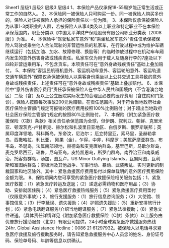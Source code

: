 Sheet1
	层级1	层级2	层级3	层级4
	1、本保险产品仅承保18-55周岁能正常生活或正常工作的自然人。
	2、本保险同一被保险人只可购买一份。同一被保险人购买多份的，保险人对该被保险人承担的保险责任以一份为限。
	3、本保险仅承保被保险人为从事1-3类职业的人群，若被保险人从事4类及以上职业和特定职业不在本保险承保范围内，职业分类以《中国太平洋财产保险股份有限公司职业分类表（2008版）》为准。
	4、本保险中“驾驶私家车意外”和“乘坐私家车意外”责任仅承保被保险人驾驶或乘坐他人合法驾驶的非营运性质的私家车，在行驶过程中或为维护车辆继续运行（包括加油、加水、故障修理、换胎等）的临时停放过程中在机动车车厢内发生的意外伤害身故或残疾责任。私家车仅为用于载人及随身行李的7座及以下四轮非营运乘用车，不包含货车。本项责任可在“意外身故残疾责任”基础上叠加赔付。
	5、本保险“客运民航班机意外、客运机动车意外、客运轮船意外、客运轨道交通车辆意外”保障仅承保被保险人以乘客身份乘坐以上公共交通工具导致的意外身故或残疾责任，上述责任可在“意外身故或残疾责任”基础上叠加赔付。
	6、本保险中“意外伤害医疗费用”责任承保被保险人在中华人民共和国境内（不含港澳台地区）二级（含）及以上公立医院实际发生的合理且必要的医疗费用（含住院和门急诊），保险人按照每次事故200元免赔额，在责任范围内，对于符合当地政府社会医疗保险主管部门规定可报销的医疗费用按照100%比例赔付；对于超出当地政府社会医疗保险主管部门规定的按照80%比例赔付。
	7、本保险《附加紧急医疗救援保险（C款）条款》相关责任承保范围为全球，但伊朗、叙利亚、朝鲜、克里米亚、顿涅茨克-卢甘斯克、赫尔松和扎波里日亚地区、白俄罗斯、俄罗斯联邦；英属印度洋领地，科科斯岛，东帝汶，尼泊尔； 厄立特里亚，索马里，圣赫勒拿岛，西撒哈拉，利比亚， 刚果（金），乍得，中非，科摩罗；美属萨摩亚群岛，布韦岛，圣诞岛，法属南部领地，赫德岛和麦克唐纳群岛，基里巴斯，马歇尔群岛，麦克罗尼西亚，瑙鲁，尼乌亚岛，皮特凯恩岛，所罗门群岛，南乔治亚和南桑威治，托客劳群岛，汤加，图瓦卢，US Minor Outlying Islands，瓦努阿图，瓦利斯和富图纳群岛；南极洲及其他战争、军事行动、暴动、武装叛乱、实时更新的制裁国家和地区除外。其中：紧急救援医疗费用垫付以保单载明的意外医疗费用保险金额为限。
	8、保险期间内您可享受的紧急医疗救援保险相关服务包括：1、紧急医疗救援：（1）紧急医疗转运及送返；（2）递送必需药物和医疗用品；（3）协助、安排就医住院；（4）紧急医疗救援热线服务；（5）紧急救援医疗费用垫付（仅限意外事故）；2、旅行支援服务：（1）旅行信息咨询服务；（2）大使馆、领事馆信息；（3）行李延误、遗失援助；（4）护照遗失援助；（5）重新安排旅行计划；（6）紧急电话翻译服务/介绍当地翻译服务；（7）紧急法律援助；（8）紧急文件递送。（具体责任详情详见《附加紧急医疗救援保险（C款）条款》）以上服务由优普旅行援助服务（北京）有限公司提供，24小时全球紧急医疗救援服务热线24hr. Global Assistance Hotline：0086 21 61297932。被保险人以电话寻求紧急医疗救援及旅行援助服务时，请告知紧急救援服务中心人员您的姓名、身份证号码、保险单号码、年龄等信息以供确认。  





